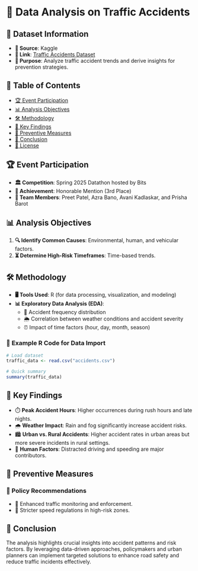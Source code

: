 # 🚗 Data Analysis on Traffic Accidents  

## 📌 Dataset Information  

- **📂 Source**: Kaggle  
- **🔗 Link**: [Traffic Accidents Dataset](https://www.kaggle.com/datasets/oktayrdeki/traffic-accidents)  
- **🎯 Purpose**: Analyze traffic accident trends and derive insights for prevention strategies.  

## 📖 Table of Contents  

- [🏆 Event Participation](#-event-participation)  
- [📊 Analysis Objectives](#-analysis-objectives)  
- [🛠️ Methodology](#-methodology)  
- [🔑 Key Findings](#-key-findings)  
- [🚦 Preventive Measures](#-preventive-measures)  
- [🏁 Conclusion](#-conclusion)  
- [📜 License](#-license)  

## 🏆 Event Participation  

- **🏛️ Competition**: Spring 2025 Datathon hosted by Bits  
- **🥉 Achievement**: Honorable Mention (3rd Place)  
- **👥 Team Members**: Preet Patel, Azra Bano, Avani Kadlaskar, and Prisha Barot

## 📊 Analysis Objectives  

1. **🔍 Identify Common Causes**: Environmental, human, and vehicular factors.  
2. **⏳ Determine High-Risk Timeframes**: Time-based trends.

## 🛠️ Methodology  

- **🖥️ Tools Used**: R (for data processing, visualization, and modeling)   
- **📊 Exploratory Data Analysis (EDA)**:  
  - 📌 Accident frequency distribution  
  - 🌦️ Correlation between weather conditions and accident severity  
  - ⏰ Impact of time factors (hour, day, month, season)  

### 🔬 **Example R Code for Data Import**  

```r
# Load dataset
traffic_data <- read.csv("accidents.csv")

# Quick summary
summary(traffic_data)
```

## 🔑 Key Findings

- ⏱️ **Peak Accident Hours**: Higher occurrences during rush hours and late nights.
- 🌧️ **Weather Impact**: Rain and fog significantly increase accident risks.
- 🏙️ **Urban vs. Rural Accidents**: Higher accident rates in urban areas but more severe incidents in rural settings.
- 🚗 **Human Factors**: Distracted driving and speeding are major contributors.

## 🚦 Preventive Measures

### 📜 Policy Recommendations
- 🛂 Enhanced traffic monitoring and enforcement.
- 🚦 Stricter speed regulations in high-risk zones.

## 🏁 Conclusion

The analysis highlights crucial insights into accident patterns and risk factors. By leveraging data-driven approaches, policymakers and urban planners can implement targeted solutions to enhance road safety and reduce traffic incidents effectively.
